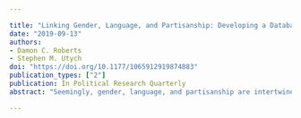 ```yaml
---

title: "Linking Gender, Language, and Partisanship: Developing a Database of Masculine and Feminine Words"
date: "2019-09-13"
authors:
- Damon C. Roberts
- Stephen M. Utych
doi: "https://doi.org/10.1177/1065912919874883"
publication_types: ["2"]
publication: In Political Research Quarterly
abstract: "Seemingly, gender, language, and partisanship are intertwined concepts. We believe that the use of gendered language in political settings may be used strategically by political elites. The purpose of this paper is to craft a tool for scholars to test the interconnection between politics, gender, and language—what we refer to as being the gendered language and partisanship nexus. We test our prediction using original word rating data. From our test, we find significant variation across seven hundred words in ratings as masculine and feminine and discover that words rated as masculine are more likely to be rated as dominant and negatively valenced. We additionally find that Republican men are most likely to rate words as more masculine. Using this dictionary, we find that Republican presidents are more likely to use masculine language than Democratic presidents in their State of the Union addresses and that the Republican Party uses more masculine language than the Democratic Party in their official party platform."

---
```

